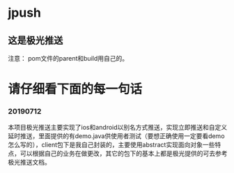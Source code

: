 # jpush
## 这是极光推送
注意：
pom文件的parent和build用自己的。

#                                                   请仔细看下面的每一句话

### 20190712
本项目极光推送主要实现了ios和android以别名方式推送，实现立即推送和自定义延时推送，里面提供的有demo.java供使用者测试（要想正确使用一定要看demo怎么写的），client包下是我自己封装的，主要使用abstract实现面向对象一些特点，可以根据自己的业务在做更改，其它的包下的基本上都是极光提供的可去参考极光推送文档。
